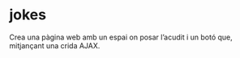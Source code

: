 # jokes
Crea una pàgina web amb un espai on posar l’acudit i un botó que, mitjançant una crida AJAX.
